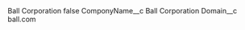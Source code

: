 <?xml version="1.0" encoding="UTF-8"?>
<CustomMetadata xmlns="http://soap.sforce.com/2006/04/metadata" xmlns:xsi="http://www.w3.org/2001/XMLSchema-instance" xmlns:xsd="http://www.w3.org/2001/XMLSchema">
    <label>Ball Corporation</label>
    <protected>false</protected>
    <values>
        <field>ComponyName__c</field>
        <value xsi:type="xsd:string">Ball Corporation</value>
    </values>
    <values>
        <field>Domain__c</field>
        <value xsi:type="xsd:string">ball.com</value>
    </values>
</CustomMetadata>
